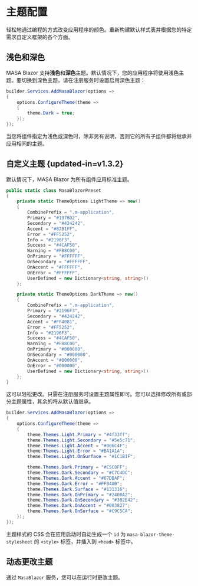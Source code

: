 # 主题配置

轻松地通过编程的方式改变应用程序的颜色。重新构建默认样式表并根据您的特定需求自定义框架的各个方面。

## 浅色和深色

MASA Blazor 支持**浅色**和**深色**主题。默认情况下，您的应用程序将使用浅色主题。要切换到深色主题，请在注册服务时设置启用深色主题：

```csharp Program.cs
builder.Services.AddMasaBlazor(options =>
{
    options.ConfigureTheme(theme =>
    {
        theme.Dark = true;
    });
});
```

当您将组件指定为浅色或深色时，除非另有说明，否则它的所有子组件都将继承并应用相同的主题。

## 自定义主题 {updated-in=v1.3.2}

默认情况下，MASA Blazor 为所有组件应用标准主题。

```csharp
public static class MasaBlazorPreset
{
    private static ThemeOptions LightTheme => new()
    {
        CombinePrefix = ".m-application",
        Primary = "#1976D2",
        Secondary = "#424242",
        Accent = "#82B1FF",
        Error = "#FF5252",
        Info = "#2196F3",
        Success = "#4CAF50",
        Warning = "#FB8C00",
        OnPrimary = "#FFFFFF",
        OnSecondary = "#FFFFFF",
        OnAccent = "#FFFFFF",
        OnError = "#FFFFFF",
        UserDefined = new Dictionary<string, string>()
    };

    private static ThemeOptions DarkTheme => new()
    {
        CombinePrefix = ".m-application",
        Primary = "#2196F3",
        Secondary = "#424242",
        Accent = "#FF4081",
        Error = "#FF5252",
        Info = "#2196F3",
        Success = "#4CAF50",
        Warning = "#FB8C00",
        OnPrimary = "#000000",
        OnSecondary = "#000000",
        OnAccent = "#000000",
        OnError = "#000000",
        UserDefined = new Dictionary<string, string>()
    };
}
```

这可以轻松更改。只需在注册服务时设置主题属性即可。您可以选择修改所有或部分主题属性，其余的将从默认值继承。

```csharp Program.cs
builder.Services.AddMasaBlazor(options =>
{
    options.ConfigureTheme(theme =>
    {
        theme.Themes.Light.Primary = "#4f33ff";
        theme.Themes.Light.Secondary = "#5e5c71";
        theme.Themes.Light.Accent = "#006C4F";
        theme.Themes.Light.Error = "#BA1A1A";
        theme.Themes.Light.OnSurface = "#1C1B1F";

        theme.Themes.Dark.Primary = "#C5C0FF";
        theme.Themes.Dark.Secondary = "#C7C4DC";
        theme.Themes.Dark.Accent = "#67DBAF";
        theme.Themes.Dark.Error = "#FFB4AB";
        theme.Themes.Dark.Surface = "#131316";
        theme.Themes.Dark.OnPrimary = "#2400A2";
        theme.Themes.Dark.OnSecondary = "#302E42";
        theme.Themes.Dark.OnAccent = "#003827";
        theme.Themes.Dark.OnSurface = "#C9C5CA";
    });
});
```

主题样式的 CSS 会在应用启动时自动生成一个 `id` 为 `masa-blazor-theme-stylesheet` 的 `<style>` 标签，并插入到 `<head>` 标签中。

## 动态更改主题

通过 `MasaBlazor` 服务，您可以在运行时更改主题。

<masa-example file="Examples.features.theme.DynamicallyModifyTheme"></masa-example>
